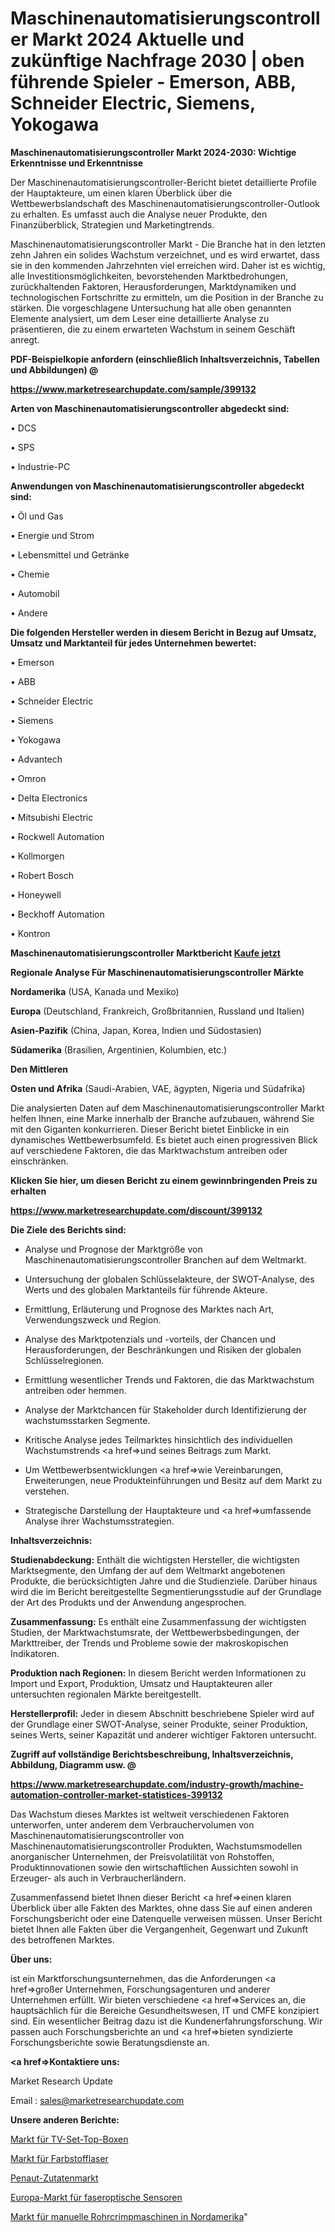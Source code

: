 # Maschinenautomatisierungscontroller Markt 2024 Aktuelle und zukünftige Nachfrage 2030 | oben führende Spieler - Emerson, ABB, Schneider Electric, Siemens, Yokogawa

<strong>Maschinenautomatisierungscontroller Markt 2024-2030: Wichtige Erkenntnisse und Erkenntnisse</strong>

Der Maschinenautomatisierungscontroller-Bericht bietet detaillierte Profile der Hauptakteure, um einen klaren Überblick über die Wettbewerbslandschaft des Maschinenautomatisierungscontroller-Outlook zu erhalten. Es umfasst auch die Analyse neuer Produkte, den Finanzüberblick, Strategien und Marketingtrends.

Maschinenautomatisierungscontroller Markt - Die Branche hat in den letzten zehn Jahren ein solides Wachstum verzeichnet, und es wird erwartet, dass sie in den kommenden Jahrzehnten viel erreichen wird. Daher ist es wichtig, alle Investitionsmöglichkeiten, bevorstehenden Marktbedrohungen, zurückhaltenden Faktoren, Herausforderungen, Marktdynamiken und technologischen Fortschritte zu ermitteln, um die Position in der Branche zu stärken. Die vorgeschlagene Untersuchung hat alle oben genannten Elemente analysiert, um dem Leser eine detaillierte Analyse zu präsentieren, die zu einem erwarteten Wachstum in seinem Geschäft anregt.



<strong><b>PDF-Beispielkopie anfordern (einschließlich Inhaltsverzeichnis, Tabellen und Abbildungen) @ </b></strong>

<strong><a href=https://www.marketresearchupdate.com/sample/399132>

<strong>https://www.marketresearchupdate.com/sample/399132</u></a></strong></strong>



<strong>Arten von Maschinenautomatisierungscontroller abgedeckt sind:</strong>

• DCS

• SPS

• Industrie-PC



<strong>Anwendungen von Maschinenautomatisierungscontroller abgedeckt sind:</strong>

• Öl und Gas

• Energie und Strom

• Lebensmittel und Getränke

• Chemie

• Automobil

• Andere



<strong>Die folgenden Hersteller werden in diesem Bericht in Bezug auf Umsatz, Umsatz und Marktanteil für jedes Unternehmen bewertet:</strong>

• Emerson

• ABB

• Schneider Electric

• Siemens

• Yokogawa

• Advantech

• Omron

• Delta Electronics

• Mitsubishi Electric 

• Rockwell Automation

• Kollmorgen

• Robert Bosch

• Honeywell

• Beckhoff Automation

• Kontron



<strong>Maschinenautomatisierungscontroller Marktbericht <a href=https://www.marketresearchupdate.com/buynow/399132>Kaufe jetzt</a></strong>



<strong>Regionale Analyse Für Maschinenautomatisierungscontroller Märkte</strong>



<strong>Nordamerika</strong> (USA, Kanada und Mexiko)



<strong>Europa</strong> (Deutschland, Frankreich, Großbritannien, Russland und Italien)



<strong>Asien-Pazifik</strong> (China, Japan, Korea, Indien und Südostasien)



<strong>Südamerika</strong> (Brasilien, Argentinien, Kolumbien, etc.)



<strong>Den Mittleren</strong> 

<strong>Osten und Afrika</strong> (Saudi-Arabien, VAE, ägypten, Nigeria und Südafrika)

Die analysierten Daten auf dem Maschinenautomatisierungscontroller Markt helfen Ihnen, eine Marke innerhalb der Branche aufzubauen, während Sie mit den Giganten konkurrieren. Dieser Bericht bietet Einblicke in ein dynamisches Wettbewerbsumfeld. Es bietet auch einen progressiven Blick auf verschiedene Faktoren, die das Marktwachstum antreiben oder einschränken.



<strong>Klicken Sie hier, um diesen Bericht zu einem gewinnbringenden Preis zu erhalten
</strong>

<strong><a href=https://www.marketresearchupdate.com/discount/399132>https://www.marketresearchupdate.com/discount/399132</b></u></strong></a>



<strong>Die Ziele des Berichts sind:</strong>

- Analyse und Prognose der Marktgröße von Maschinenautomatisierungscontroller Branchen auf dem Weltmarkt.

- Untersuchung der globalen Schlüsselakteure, der SWOT-Analyse, des Werts und des globalen Marktanteils für führende Akteure.

- Ermittlung, Erläuterung und Prognose des Marktes nach Art, Verwendungszweck und Region.

- Analyse des Marktpotenzials und -vorteils, der Chancen und Herausforderungen, der Beschränkungen und Risiken der globalen Schlüsselregionen.

- Ermittlung wesentlicher Trends und Faktoren, die das Marktwachstum antreiben oder hemmen.

- Analyse der Marktchancen für Stakeholder durch Identifizierung der wachstumsstarken Segmente.

- Kritische Analyse jedes Teilmarktes hinsichtlich des individuellen Wachstumstrends <a href=>und</a> seines Beitrags zum Markt.

- Um Wettbewerbsentwicklungen <a href=>wie</a> Vereinbarungen, Erweiterungen, neue Produkteinführungen und Besitz auf dem Markt zu verstehen.

- Strategische Darstellung der Hauptakteure und <a href=>umfas</a>sende Analyse ihrer Wachstumsstrategien.



<strong>Inhaltsverzeichnis:</strong>



<strong>Studienabdeckung:</strong> Enthält die wichtigsten Hersteller, die wichtigsten Marktsegmente, den Umfang der auf dem Weltmarkt angebotenen Produkte, die berücksichtigten Jahre und die Studienziele. Darüber hinaus wird die im Bericht bereitgestellte Segmentierungsstudie auf der Grundlage der Art des Produkts und der Anwendung angesprochen.



<strong>Zusammenfassung:</strong> Es enthält eine Zusammenfassung der wichtigsten Studien, der Marktwachstumsrate, der Wettbewerbsbedingungen, der Markttreiber, der Trends und Probleme sowie der makroskopischen Indikatoren.



<strong>Produktion nach Regionen:</strong> In diesem Bericht werden Informationen zu Import und Export, Produktion, Umsatz und Hauptakteuren aller untersuchten regionalen Märkte bereitgestellt.



<strong>Herstellerprofil:</strong> Jeder in diesem Abschnitt beschriebene Spieler wird auf der Grundlage einer SWOT-Analyse, seiner Produkte, seiner Produktion, seines Werts, seiner Kapazität und anderer wichtiger Faktoren untersucht.



<strong><b>Zugriff auf vollständige Berichtsbeschreibung, Inhaltsverzeichnis, Abbildung, Diagramm usw. @ </b></strong>

<strong><a href=https://www.marketresearchupdate.com/industry-growth/machine-automation-controller-market-statistices-399132>https://www.marketresearchupdate.com/industry-growth/machine-automation-controller-market-statistices-399132</a></strong>

Das Wachstum dieses Marktes ist weltweit verschiedenen Faktoren unterworfen, unter anderem dem Verbrauchervolumen von Maschinenautomatisierungscontroller von Maschinenautomatisierungscontroller Produkten, Wachstumsmodellen anorganischer Unternehmen, der Preisvolatilität von Rohstoffen, Produktinnovationen sowie den wirtschaftlichen Aussichten sowohl in Erzeuger- als auch in Verbraucherländern.

Zusammenfassend bietet Ihnen dieser Bericht <a href=>einen</a> klaren Überblick über alle Fakten des Marktes, ohne dass Sie auf einen anderen Forschungsbericht oder eine Datenquelle verweisen müssen. Unser Bericht bietet Ihnen alle Fakten über die Vergangenheit, Gegenwart und Zukunft des betroffenen Marktes.



<strong>Über uns:</strong>

 ist ein Marktforschungsunternehmen, das die Anforderungen <a href=>großer</a> Unternehmen, Forschungsagenturen und anderer Unternehmen erfüllt. Wir bieten verschiedene <a href=>Services</a> an, die hauptsächlich für die Bereiche Gesundheitswesen, IT und CMFE konzipiert sind. Ein wesentlicher Beitrag dazu ist die Kundenerfahrungsforschung. Wir passen auch Forschungsberichte an und <a href=>bieten</a> syndizierte Forschungsberichte sowie Beratungsdienste an.



<strong><a href=>Kontaktiere uns:</a></strong>

Market Research Update

Email : sales@marketresearchupdate.com



<strong>Unsere anderen Berichte:</strong>

<a href=https://www.linkedin.com/pulse/tv-set-top-box-market-latest-report-outstanding>Markt für TV-Set-Top-Boxen</a>

<a href=https://www.linkedin.com/pulse/dye-laser-market-demand-future-scope-top-key-players-elforlight>Markt für Farbstofflaser</a>

<a href=https://www.linkedin.com/pulse/penaut-ingredients-market-sizing-up-anticipating-trends>Penaut-Zutatenmarkt</a>

<a href=https://www.linkedin.com/pulse/europe-fibre-optic-sensors-market-new-report>Europa-Markt für faseroptische Sensoren</a>

<a href=https://www.linkedin.com/pulse/north-america-manual-tube-crimping-machine-market-expecting>Markt für manuelle Rohrcrimpmaschinen in Nordamerika</a>"
